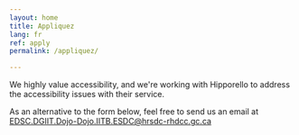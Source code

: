 ```yaml
---
layout: home
title: Appliquez
lang: fr
ref: apply
permalink: /appliquez/

---
```


We highly value accessibility, and we're working with Hipporello to address the accessibility issues with their service. 

As an alternative to the form below, feel free to send us an email at <a href="mailto:EDSC.DGIIT.DOJO-DOJO.IITB.ESDC@hrsdc-rhdcc.gc.ca">EDSC.DGIIT.Dojo-Dojo.IITB.ESDC@hrsdc-rhdcc.gc.ca</a>

<script src="https://portal.hipporello.net/default/embed.js?formId=dd4a0ec9697b485e9ca311611d2f67c4"></script>


